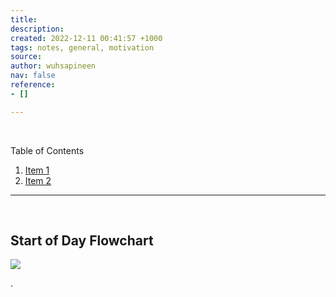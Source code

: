 ```yaml
---
title: 
description: 
created: 2022-12-11 00:41:57 +1000
tags: notes, general, motivation
source: 
author: wuhsapineen
nav: false
reference:
- []

---
```

<br />

Table of Contents

1.  [Item 1][1]
1.  [Item 2][2]

---

<br />
<span id="item1" hidden="true">1</span>

## Start of Day Flowchart
[![](https://mermaid.ink/img/pako:eNpVUtFq2zAU_ZWLoJCCGyIpbmI_rCwYxh4yCCmMzd6Dat_UIraukWWyLM2_V3acrtGTdO455x5d6cRyKpDFbFfRIS-VdfCcZAb8urvLqa7RuMtxwyeJLuBIHbQVYgMHrKqn-2sRHh6-vP3C9g2-csXTTafzPfwku6fO_emLPS7SrbPo8vKCrPiN-gf14heeihmstekcwhoL7ZTTZG4VK56uLKr9TrWj-0aMXmKS0CVlSQe0oA24EqEma7R5fbqHK-9TYuETbwf62EaoG1af7APzm_QbOkgsti0WV8WLT9S1JTwjuvF-Gzm6yMn3ts9k4eAn0jYqR8irzjm0WPyPJD9Fkj4SD69zKHCkj93kjWKIN0Irma7VHkGBo4Kg0n5AmWEBq9HWShf-qU89M2N-KjVmLPbbnGxDVjl_zMzZk1XnaHs0OYt3qmoxYF1T-HKi1atV9Qfavw7Z9eUHDR8pYI0yLD6xvyyez-V0yR-55GHEF9FjFLAji8PpMooWMlrMhVhEs1CeA_aPyJvOptGwlnIpQyFmXAxuv4eisx2e3wFgys1e?type=png)](https://mermaid.live/edit#pako:eNpVUtFq2zAU_ZWLoJCCGyIpbmI_rCwYxh4yCCmMzd6Dat_UIraukWWyLM2_V3acrtGTdO455x5d6cRyKpDFbFfRIS-VdfCcZAb8urvLqa7RuMtxwyeJLuBIHbQVYgMHrKqn-2sRHh6-vP3C9g2-csXTTafzPfwku6fO_emLPS7SrbPo8vKCrPiN-gf14heeihmstekcwhoL7ZTTZG4VK56uLKr9TrWj-0aMXmKS0CVlSQe0oA24EqEma7R5fbqHK-9TYuETbwf62EaoG1af7APzm_QbOkgsti0WV8WLT9S1JTwjuvF-Gzm6yMn3ts9k4eAn0jYqR8irzjm0WPyPJD9Fkj4SD69zKHCkj93kjWKIN0Irma7VHkGBo4Kg0n5AmWEBq9HWShf-qU89M2N-KjVmLPbbnGxDVjl_zMzZk1XnaHs0OYt3qmoxYF1T-HKi1atV9Qfavw7Z9eUHDR8pYI0yLD6xvyyez-V0yR-55GHEF9FjFLAji8PpMooWMlrMhVhEs1CeA_aPyJvOptGwlnIpQyFmXAxuv4eisx2e3wFgys1e)


.
<br />
<!-- reference-links -->
[1]: #item1 "title"
[2]: #item2 "title"
<!-- endreference-links -->